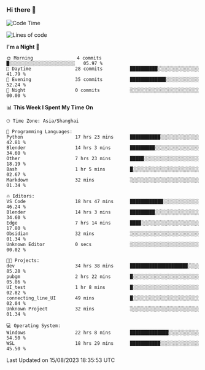 ### Hi there 👋

<!--
**GwenKaplan/GwenKaplan** is a ✨ _special_ ✨ repository because its `README.md` (this file) appears on your GitHub profile.

Here are some ideas to get you started:

- 🔭 I’m currently working on ...
- 🌱 I’m currently learning ...
- 👯 I’m looking to collaborate on ...
- 🤔 I’m looking for help with ...
- 💬 Ask me about ...
- 📫 How to reach me: ...
- 😄 Pronouns: ...
- ⚡ Fun fact: ...
-->

<!--START_SECTION:waka-->
![Code Time](http://img.shields.io/badge/Code%20Time-382%20hrs%208%20mins-blue)

![Lines of code](https://img.shields.io/badge/From%20Hello%20World%20I%27ve%20Written-105.6%20thousand%20lines%20of%20code-blue)

**I'm a Night 🦉** 

```text
🌞 Morning                4 commits           █░░░░░░░░░░░░░░░░░░░░░░░░   05.97 % 
🌆 Daytime                28 commits          ██████████░░░░░░░░░░░░░░░   41.79 % 
🌃 Evening                35 commits          █████████████░░░░░░░░░░░░   52.24 % 
🌙 Night                  0 commits           ░░░░░░░░░░░░░░░░░░░░░░░░░   00.00 % 
```


📊 **This Week I Spent My Time On** 

```text
🕑︎ Time Zone: Asia/Shanghai

💬 Programming Languages: 
Python                   17 hrs 23 mins      ███████████░░░░░░░░░░░░░░   42.81 % 
Blender                  14 hrs 3 mins       █████████░░░░░░░░░░░░░░░░   34.60 % 
Other                    7 hrs 23 mins       █████░░░░░░░░░░░░░░░░░░░░   18.19 % 
Bash                     1 hr 5 mins         █░░░░░░░░░░░░░░░░░░░░░░░░   02.67 % 
Markdown                 32 mins             ░░░░░░░░░░░░░░░░░░░░░░░░░   01.34 % 

🔥 Editors: 
VS Code                  18 hrs 47 mins      ████████████░░░░░░░░░░░░░   46.24 % 
Blender                  14 hrs 3 mins       █████████░░░░░░░░░░░░░░░░   34.60 % 
Edge                     7 hrs 14 mins       ████░░░░░░░░░░░░░░░░░░░░░   17.80 % 
Obsidian                 32 mins             ░░░░░░░░░░░░░░░░░░░░░░░░░   01.34 % 
Unknown Editor           0 secs              ░░░░░░░░░░░░░░░░░░░░░░░░░   00.02 % 

🐱‍💻 Projects: 
dev                      34 hrs 38 mins      █████████████████████░░░░   85.28 % 
pubgm                    2 hrs 22 mins       █░░░░░░░░░░░░░░░░░░░░░░░░   05.86 % 
UI_test                  1 hr 8 mins         █░░░░░░░░░░░░░░░░░░░░░░░░   02.82 % 
connecting_line_UI       49 mins             █░░░░░░░░░░░░░░░░░░░░░░░░   02.04 % 
Unknown Project          32 mins             ░░░░░░░░░░░░░░░░░░░░░░░░░   01.34 % 

💻 Operating System: 
Windows                  22 hrs 8 mins       ██████████████░░░░░░░░░░░   54.50 % 
WSL                      18 hrs 29 mins      ███████████░░░░░░░░░░░░░░   45.50 % 
```


 Last Updated on 15/08/2023 18:35:53 UTC
<!--END_SECTION:waka-->
